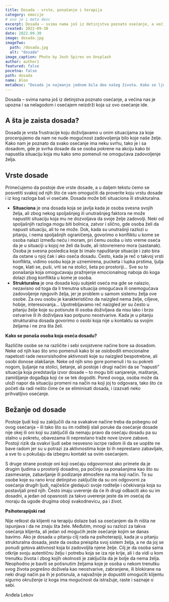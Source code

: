 ```yaml
---
title: Dosada - vrste, ponašanje i terapija
category: emocije
# ovo je i meta desc
excerpt: Dosada – svima nama još iz detinjstva poznato osećanje, a većina nas je upozna i sa nelagodom i osećajem neizdrži koja uz ovo osećanje ide.
created: 2022-09-30
date: 2022.09.30
image: dosada.jpg
imageTwo:
  path: /dosada.jpg
  alt: "dosada"
image_caption: Photo by Josh Spires on Unsplash
author: author1
featured: false
pocetna: false
path: dosada
name: Aloo
metaDesc: "Dosada je najmanje jednom bila deo našeg života. Kako se ljudi osećaju kad se dasađuju? Kakvi tipovi postoje i šta je uzrok dosade. Članak koji opisuje dosadu kao emociju"
---
```


Dosada – svima nama još iz detinjstva poznato osećanje, a većina nas je upozna i sa nelagodom i osećajem neizdrži koja uz ovo osećanje ide.

## A šta je zaista dosada?

Dosada je vrsta frustracije koju doživljavamo u onim situacijama za koje procenjujemo da nam ne nude mogućnost zadovoljenja bilo koje naše želje. Kako nam je poznato da svako osećanje ima neku svrhu, tako je i sa dosadom, gde je svrha dosade da se osoba pokrene na akciju kako bi napustila situaciju koja mu kako smo pomenuli ne omogućava zadovoljenje želja.

## Vrste dosade

Primećujemo da postoje dve vrste dosade, a u daljem tekstu ćemo se posvetiti svakoj od njih što će vam omogućiti da proverite koju vrstu dosade i iz kog razloga baš vi osećate. Dosada može biti situaciona ili strukturalna.

- **Situaciona** je ona dosada koja se javlja kada je osoba svesna svojih želja, ali zbog nekog spoljašnjeg ili unutrašnjeg faktora ne može napustiti situaciju koja mu ne dozvoljava da svoje želje zadovolji. Neki od spoljašnjih razloga mogu biti bolnica, zatvor i slično, gde osoba želi da napusti situaciju, ali to ne može. Dok, kada su unutrašnji razlozi u pitanju, i nema spoljašnjih ograničenja, govorimo o konfliktu u kome se osoba nalazi između neću i moram, pri čemu osoba u isto vreme oseća da je u situaciji u kojoj ne želi da bude, ali istovremeno mora (sastanak). Osoba je svesna posledica koje bi imalo napuštanje situacije i zato bira da ostane u njoj čak i ako oseća dosadu. Često, kada je reč o takvoj vrsti konflikta, vidimo osobu koja je uznemirena, pucketa i lupka prstima, ljulja noge, klati se, puši, vrti se na stolici, šeta po prostoriji... Sve su to ponašanja koja omogućavaju pražnjenje emocionalnog naboja do koga dolazi zbog konflikta u kome je osoba.
- **Strukturalna** je ona dosada koju subjekt oseća ma gde se nalazio, nezavisno od toga da li trenutna situacija omogućava ili onemogućava zadovoljenje njegovih želja, jer je problem u samom sistemu želja ove osobe. Za ovu osobu je karakteristično da naizgled nema želje, ciljeve, hobije, interesovanja... Upotrebljavamo reč naizgled jer su često u pitanju želje koje su potisnute ili osoba doživljava da nisu lako i brzo ostvarive ili ih doživljava kao potpuno neostvarive. Kada je u pitanju strukturalna dosada govorimo o osobi koja nije u kontaktu sa svojim željama i ne zna šta želi.

**Kako se ponaša osoba koja oseća dosadu?**

Različite osobe se na različite i sebi svojstvene načine bore sa dosadom. Neke od njih kao što smo pomenuli kako bi se oslobodili emocionalne napetosti rade nesvrsishodne aktivnosti koje su naizgled bespotrebne, ali osobi donose olakšanje. Neke od njih smo gore pomenuli i to su pokreti nogom, ljuljanje na stolici, šetanje, ali postoje i drugi načini da se “napusti” situacija koja predstavlja izvor dosade – to mogu biti sanjarenje, maštanje, zamišljanje događaja koji će se tek dogoditi. Pored ovoga, osoba može da uloži napor da situaciju promeni na način na koji joj to odgovara, tako što će početi da radi nešto čime će se eliminisati dosada, i izazvati neko prihvatljivo osećanje.

## Bežanje od dosade

Postoje ljudi koji su zaključili da na svakakve načine treba da pobegnu od ovog osećanja – ili tako što su im roditelji slali poruke da osećanje dosade nije okej ili oni koji su zaključili da nemaju pravo da osećaju dosadu pa su stalno u pokretu, obavezama ili neprestano traže nove izvore zabave. Postoji rizik da ovakvi ljudi sebe nesvesno iscrpe radom ili da se uopšte ne bave radom jer su u potrazi za aktivnostima koje bi ih neprestano zabavljale, a sve to u pokušaju da izbegnu kontakt sa ovim osećanjem.

S druge strane postoje oni koji osećaju odgovornost ako primete da je drugim ljudima u prostoriji dosadno, pa počinju sa ponašanjima kao što su zasmevanje, zabavljanje ili podizanje atmosfere na ma koji način. To su osobe koje su rano kroz detinjstvo zaključile da su oni odgovorni za osećanja drugih ljudi, najčešće gledajući svoje roditelje i očekivanja koja su postavljali pred njih. Često imaju uverenje da će ih drugi odbaciti ako su im dosadni, a jedan od opasnosti za takvo uverenje jeste da im osećaj da moraju da ugode drugima oboji svakodnevicu, pa i život.

**Psihoterapijski rad**

Nije retkost da klijenti na terapiju dolaze baš sa osećanjem da ih ništa ne ispunjava i da ne znaju šta žele. Međutim, mnogi su razlozi za takva osećanja klijenta, ali jedan od mogućih jeste osećanje kojim se danas bavimo. Ako je dosada u pitanju cilj rada na psihoterapiji, kada je u pitanju strukturalna dosada, jeste da osoba preispita svoj sistem želja, a ne da joj se ponudi gotova aktivnost koja bi zadovoljila njene želje. Cilj je da osoba sama otkrije svoju autentičnu želju i potrebu koja se iza nje krije, ali i da vidi u kom trenutku života i zbog kojih okolnosti je zaključila da je bolje da nema želja. Neophodno je baviti se potisnutim željama koje je osoba u nekom trenutku svog života pogrešno doživela kao neostvarive, zabranjene, ili blokirane na neki drugi način pa ih je potisnula, a najvažnije je dopustiti omogućiti klijentu sigurno okruženje iz koga ima mogućnost da istražuje, raste i saznaje o sebi.


Anđela Lekov
